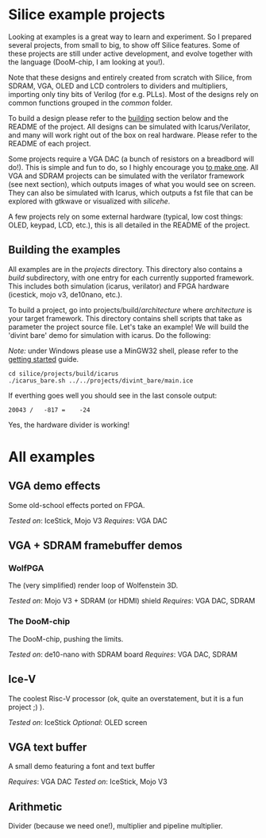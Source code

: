 
# Silice example projects

Looking at examples is a great way to learn and experiment. So I prepared several projects, from small to big, to show off Silice features. Some of these projects are still under active development, and evolve together with the language (DooM-chip, I am looking at you!). 

Note that these designs and entirely created from scratch with Silice, from SDRAM, VGA, OLED and LCD controlers to dividers and multipliers, importing only tiny bits of Verilog (for e.g. PLLs). Most of the designs rely on common functions grouped in the *common* folder.

To build a design please refer to the [building](#building-a-project) section below and the README of the project.
All designs can be simulated with Icarus/Verilator, and many will work right out of the box on real hardware. Please refer
to the README of each project.

Some projects require a VGA DAC (a bunch of resistors on a breadbord will do!). This is simple and fun to do, so I highly encourage you [to make one](DIYVGA.md). All VGA and SDRAM projects can be simulated with the verilator framework (see next section), which outputs images of what you would see on screen. They can also be simulated with Icarus, which outputs a fst file that can be explored with gtkwave or visualized with *silicehe*.

A few projects rely on some external hardware (typical, low cost things: OLED, keypad, LCD, etc.), this is all detailed in the README of the project.

## Building the examples

All examples are in the *projects* directory. This directory also contains a *build* subdirectory, with one entry for each currently supported framework. This includes both simulation (icarus, verilator) and FPGA hardware (icestick, mojo v3, de10nano, etc.).

To build a project, go into projects/build/*architecture* where *architecture* is your target framework. This directory contains shell scripts that take as parameter the project source file. Let's take an example! We will build the 'divint bare' demo for simulation with icarus. Do the following:

*Note:* under Windows please use a MinGW32 shell, please refer to the [getting started](GetStarted.md) guide.

```
cd silice/projects/build/icarus
./icarus_bare.sh ../../projects/divint_bare/main.ice
```
If everthing goes well you should see in the last console output:
```
20043 /   -817 =    -24
```
Yes, the hardware divider is working!

# All examples

## VGA demo effects

Some old-school effects ported on FPGA.

*Tested on*: IceStick, Mojo V3
*Requires*: VGA DAC

## VGA + SDRAM framebuffer demos

### WolfPGA

The (very simplified) render loop of Wolfenstein 3D.

*Tested on*: Mojo V3 + SDRAM (or HDMI) shield
*Requires*: VGA DAC, SDRAM

### The DooM-chip

The DooM-chip, pushing the limits.

*Tested on*: de10-nano with SDRAM board
*Requires*: VGA DAC, SDRAM

## Ice-V

The coolest Risc-V processor (ok, quite an overstatement, but it is a fun project ;) ).

*Tested on*: IceStick
*Optional*: OLED screen

## VGA text buffer

A small demo featuring a font and text buffer

*Requires*: VGA DAC
*Tested on*: IceStick, Mojo V3

## Arithmetic

Divider (because we need one!), multiplier and pipeline multiplier.
